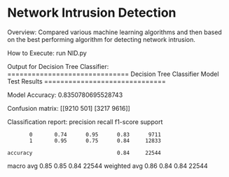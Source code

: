 # Network Intrusion Detection
Overview: Compared various machine learning algorithms and
then based on the best performing algorithm for detecting network
intrusion.

How to Execute:
run NID.py

Output for Decision Tree Classifier:
============================== Decision Tree Classifier Model Test Results ==============================

Model Accuracy:
 0.8350780695528743

Confusion matrix:
 [[9210  501]
 [3217 9616]]

Classification report:
               precision    recall  f1-score   support

           0       0.74      0.95      0.83      9711
           1       0.95      0.75      0.84     12833

    accuracy                           0.84     22544
   macro avg       0.85      0.85      0.84     22544
weighted avg       0.86      0.84      0.84     22544


